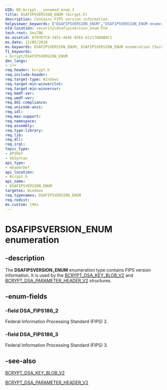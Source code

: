 ```yaml
---
UID: NE:bcrypt.__unnamed_enum_3
title: DSAFIPSVERSION_ENUM (bcrypt.h)
description: Contains FIPS version information.helpviewer_keywords: ["DSAFIPSVERSION_ENUM","DSAFIPSVERSION_ENUM enumeration [Security]","DSA_FIPS186_2","DSA_FIPS186_3","bcrypt/DSAFIPSVERSION_ENUM","bcrypt/DSA_FIPS186_2","bcrypt/DSA_FIPS186_3","security.dsafipsversion_enum"]
old-location: security\dsafipsversion_enum.htm
tech.root: SecCNG
ms.assetid: 6797D7C0-3451-464E-9261-61217ADAB9C1
ms.date: 12/05/2018
ms.keywords: DSAFIPSVERSION_ENUM, DSAFIPSVERSION_ENUM enumeration [Security], DSA_FIPS186_2, DSA_FIPS186_3, bcrypt/DSAFIPSVERSION_ENUM, bcrypt/DSA_FIPS186_2, bcrypt/DSA_FIPS186_3, security.dsafipsversion_enum
f1_keywords:
- bcrypt/DSAFIPSVERSION_ENUM
dev_langs:
- c++
req.header: bcrypt.h
req.include-header: 
req.target-type: Windows
req.target-min-winverclnt: 
req.target-min-winversvr: 
req.kmdf-ver: 
req.umdf-ver: 
req.ddi-compliance: 
req.unicode-ansi: 
req.idl: 
req.max-support: 
req.namespace: 
req.assembly: 
req.type-library: 
req.lib: 
req.dll: 
req.irql: 
topic_type:
- APIRef
- kbSyntax
api_type:
- HeaderDef
api_location:
- Bcrypt.h
api_name:
- DSAFIPSVERSION_ENUM
targetos: Windows
req.typenames: DSAFIPSVERSION_ENUM
req.redist: 
ms.custom: 19H1
---
```


# DSAFIPSVERSION_ENUM enumeration


## -description


The <b>DSAFIPSVERSION_ENUM</b> enumeration type contains FIPS version information. It is used by the <a href="https://docs.microsoft.com/windows/desktop/api/bcrypt/ns-bcrypt-bcrypt_dsa_key_blob_v2">BCRYPT_DSA_KEY_BLOB_V2</a> and <a href="https://docs.microsoft.com/windows/desktop/api/bcrypt/ns-bcrypt-bcrypt_dsa_parameter_header_v2">BCRYPT_DSA_PARAMETER_HEADER_V2</a> structures.


## -enum-fields




### -field DSA_FIPS186_2

Federal Information Processing Standard (FIPS) 2.


### -field DSA_FIPS186_3

Federal Information Processing Standard (FIPS) 3.


## -see-also




<a href="https://docs.microsoft.com/windows/desktop/api/bcrypt/ns-bcrypt-bcrypt_dsa_key_blob_v2">BCRYPT_DSA_KEY_BLOB_V2</a>



<a href="https://docs.microsoft.com/windows/desktop/api/bcrypt/ns-bcrypt-bcrypt_dsa_parameter_header_v2">BCRYPT_DSA_PARAMETER_HEADER_V2</a>
 

 

